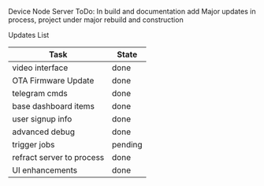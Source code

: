 Device Node Server
ToDo:
In build and documentation add
Major updates in process, project under major rebuild and construction

Updates List

| Task				       |State	  |
| ------------------------ | ---------|
| video interface	  	   | done  	  |
| OTA Firmware Update	   | done  	  |
| telegram cmds	 	  	   | done 	  |
| base dashboard items	   | done |
| user signup info	  	   | done  |
| advanced debug	  	   | done  |
| trigger jobs	 	  	   | pending  |
| refract server to process| done  |
| UI enhancements	 	   | done  |
